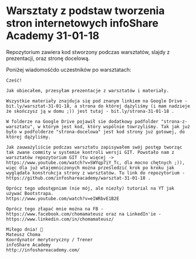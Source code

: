 # Warsztaty z podstaw tworzenia stron internetowych infoShare Academy 31-01-18

Repozytorium zawiera kod stworzony podczas warsztatów, slajdy z prezentacji, oraz stronę docelową.

Poniżej wiadomośćdo uczestników po warsztatach:

```
Cześć!

Jak obiecałem, przesyłam prezentacje z warsztatów i materiały.

Wszystkie materiały znajduja się pod znanym linkiem na Google Drive - bit.ly/warsztat-31-01-18, a strona do której dążyliśmy (i mam nadzieje że skończysz ją w domu ;)) jest tutaj - bit.ly/strona-31-01-18 .

W folderze na Google Drive pojawił sie dodatkowy podfolder "strona-z-warsztatu", w którym jest kod, który wspólnie towrzyliśmy. Tak jak już było w podfolderze "strona-docelowa" jest kod strony już gotowej, do której dążyliśmy. 

Jak zauważyliście podczas warsztatu zapisywałem swój postęp tworząc tak zwane commity w systemie kontroli wersji GIT. Powstało nam z warsztatów repozytorium GIT (tu więcej -> https://www.youtube.com/watch?v=SWYqp7iY_Tc, dla mocno chętnych ;)), więc dla już wtajemniczonych można prześledzić krok po kroku jak wyglądała konstrukcja strony z warsztatów. Tu link do repozytorium - https://github.com/infoshareacademy/warsztat-31-01-18 . 

Oprócz tego udostępniam (nie mój, ale niezły) tutorial na YT jak używać Bootstrapa.
https://www.youtube.com/watch?v=eIWRbvE1B2E 

Oprócz tego złapać mnie można na FB - https://www.facebook.com/chomamateusz oraz na LinkedIn'ie - https://www.linkedin.com/in/chomamateusz/

Miłego dnia! 🙂
Mateusz Choma
Koordynator merytoryczny / Trener
infoShare Academy
http://infoshareacademy.com/
```
